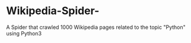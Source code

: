 # Wikipedia-Spider-
A Spider that crawled 1000 Wikipedia pages related to the topic "Python"  using Python3
